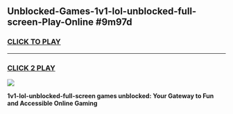 
## Unblocked-Games-1v1-lol-unblocked-full-screen-Play-Online #9m97d
<h3>
<a href="https://news.freeplayer.one?title=1v1-lol-unblocked-full-screen&ref=3">CLICK TO PLAY</a></h3>
<hr>

<h3>
<a href="https://news.freeplayer.one?title=1v1-lol-unblocked-full-screen&ref=3">CLICK 2 PLAY</a>
  
</h3>

<a href="https://news.freeplayer.one?title=1v1-lol-unblocked-full-screen&ref=3"><img src="https://clearcache.store/games.png"></a>


**1v1-lol-unblocked-full-screen games unblocked: Your Gateway to Fun and Accessible Online Gaming**
